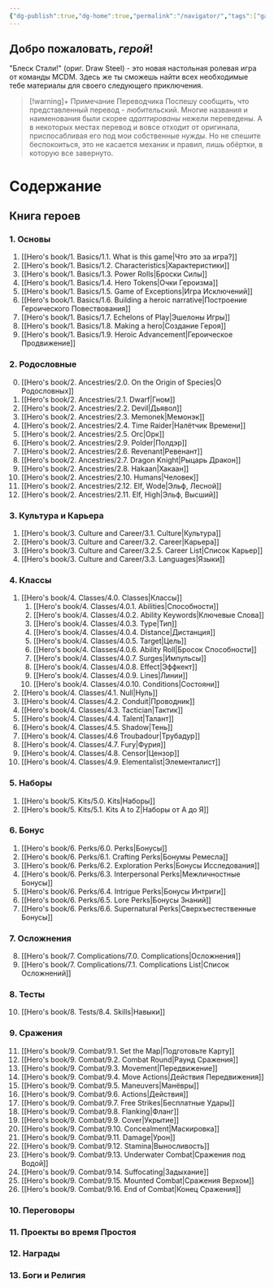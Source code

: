 ```yaml
---
{"dg-publish":true,"dg-home":true,"permalink":"/navigator/","tags":["gardenEntry"],"dgPassFrontmatter":true}
---
```


## Добро пожаловать, *герой*!

"Блеск Стали!" (ориг. Draw Steel) - это новая настольная ролевая игра от команды MCDM. Здесь же ты сможешь найти всех необходимые тебе материалы для своего следующего приключения.

> [!warning]+ Примечание Переводчика
> Поспешу сообщить, что представленный перевод - любительский. Многие названия и наименования были скорее *адаптированы* нежели переведены. А в некоторых местах перевод и вовсе отходит от оригинала, приспосабливая его под мои собственные нужды.
> Но не спешите беспокоиться, это не касается механик и правил, лишь обёртки, в которую все завернуто.

# Содержание

## Книга героев
### 1. Основы
1. [[Hero's book/1. Basics/1.1. What is this game\|Что это за игра?]]
2. [[Hero's book/1. Basics/1.2. Characteristics\|Характеристики]]
3. [[Hero's book/1. Basics/1.3. Power Rolls\|Броски Силы]]
4. [[Hero's book/1. Basics/1.4. Hero Tokens\|Очки Героизма]]
5. [[Hero's book/1. Basics/1.5. Game of Exceptions\|Игра Исключений]]
6. [[Hero's book/1. Basics/1.6. Building a heroic narrative\|Построение Героического Повествования]]
7. [[Hero's book/1. Basics/1.7. Echelons of Play\|Эшелоны Игры]]
8. [[Hero's book/1. Basics/1.8. Making a hero\|Создание Героя]]
9. [[Hero's book/1. Basics/1.9. Heroic Advancement\|Героическое Продвижение]]
### 2. Родословные 
0. [[Hero's book/2. Ancestries/2.0. On the Origin of Species\|О Родословных]]
1. [[Hero's book/2. Ancestries/2.1. Dwarf\|Гном]]
2. [[Hero's book/2. Ancestries/2.2. Devil\|Дьявол]]
3. [[Hero's book/2. Ancestries/2.3. Memonek\|Мемонэк]]
4. [[Hero's book/2. Ancestries/2.4. Time Raider\|Налётчик Времени]]
5. [[Hero's book/2. Ancestries/2.5. Orc\|Орк]]
6. [[Hero's book/2. Ancestries/2.9. Polder\|Полдэр]]
7. [[Hero's book/2. Ancestries/2.6. Revenant\|Ревенант]]
8. [[Hero's book/2. Ancestries/2.7. Dragon Knight\|Рыцарь Дракон]]
9. [[Hero's book/2. Ancestries/2.8. Hakaan\|Хакаан]]
10. [[Hero's book/2. Ancestries/2.10. Humans\|Человек]]
11. [[Hero's book/2. Ancestries/2.12. Elf, Wode\|Эльф, Лесной]]
12. [[Hero's book/2. Ancestries/2.11. Elf, High\|Эльф, Высший]]
### 3. Культура и Карьера
1. [[Hero's book/3. Culture and Career/3.1. Culture\|Культура]]
2. [[Hero's book/3. Culture and Career/3.2. Career\|Карьера]]
3. [[Hero's book/3. Culture and Career/3.2.5. Career List\|Список Карьер]]
4. [[Hero's book/3. Culture and Career/3.3. Languages\|Языки]]
### 4. Классы
1. [[Hero's book/4. Classes/4.0. Classes\|Классы]]
	1. [[Hero's book/4. Classes/4.0.1. Abilities\|Способности]]
	2. [[Hero's book/4. Classes/4.0.2. Ability Keywords\|Ключевые Слова]]
	3. [[Hero's book/4. Classes/4.0.3. Type\|Тип]]
	4. [[Hero's book/4. Classes/4.0.4. Distance\|Дистанция]]
	5. [[Hero's book/4. Classes/4.0.5. Target\|Цель]]
	6. [[Hero's book/4. Classes/4.0.6. Ability Roll\|Бросок Способности]]
	7. [[Hero's book/4. Classes/4.0.7. Surges\|Импульсы]]
	8. [[Hero's book/4. Classes/4.0.8. Effect\|Эффкект]]
	9. [[Hero's book/4. Classes/4.0.9. Lines\|Линии]]
	10. [[Hero's book/4. Classes/4.0.10. Conditions\|Состояни]]
2. [[Hero's book/4. Classes/4.1. Null\|Нуль]]
3. [[Hero's book/4. Classes/4.2. Conduit\|Проводник]]
4. [[Hero's book/4. Classes/4.3. Tactician\|Тактик]]
5. [[Hero's book/4. Classes/4.4. Talent\|Талант]]
6. [[Hero's book/4. Classes/4.5. Shadow\|Тень]]
7. [[Hero's book/4. Classes/4.6 Troubadour\|Трубадур]]
8. [[Hero's book/4. Classes/4.7. Fury\|Фурия]]
9. [[Hero's book/4. Classes/4.8. Censor\|Цензор]]
10. [[Hero's book/4. Classes/4.9. Elementalist\|Элементалист]]
### 5. Наборы
1. [[Hero's book/5. Kits/5.0. Kits\|Наборы]]
2. [[Hero's book/5. Kits/5.1. Kits A to Z\|Наборы от А до Я]]
### 6. Бонус
1. [[Hero's book/6. Perks/6.0. Perks\|Бонусы]]
2. [[Hero's book/6. Perks/6.1. Crafting Perks\|Бонумы Ремесла]]
3. [[Hero's book/6. Perks/6.2. Exploration Perks\|Бонусы Исследования]]
4. [[Hero's book/6. Perks/6.3. Interpersonal Perks\|Межличностные Бонусы]]
5. [[Hero's book/6. Perks/6.4. Intrigue Perks\|Бонусы Интриги]]
6. [[Hero's book/6. Perks/6.5. Lore Perks\|Бонусы Знаний]]
7. [[Hero's book/6. Perks/6.6. Supernatural Perks\|Сверхъестественные Бонусы]]
### 7. Осложнения
8. [[Hero's book/7. Complications/7.0. Complications\|Осложнения]]
9. [[Hero's book/7. Complications/7.1. Complications List\|Список Осложнений]]
### 8. Тесты
10. [[Hero's book/8. Tests/8.4. Skills\|Навыки]]
### 9. Сражения
11. [[Hero's book/9. Combat/9.1. Set the Map\|Подготовьте Карту]]
12. [[Hero's book/9. Combat/9.2. Combat Round\|Раунд Сражения]]
13. [[Hero's book/9. Combat/9.3. Movement\|Передвижение]]
14. [[Hero's book/9. Combat/9.4. Move Actions\|Действия Передвижения]]
15. [[Hero's book/9. Combat/9.5. Maneuvers\|Манёвры]]
16. [[Hero's book/9. Combat/9.6. Actions\|Действия]]
17. [[Hero's book/9. Combat/9.7. Free Strikes\|Бесплатные Удары]]
18. [[Hero's book/9. Combat/9.8. Flanking\|Фланг]]
19. [[Hero's book/9. Combat/9.9. Cover\|Укрытие]]
20. [[Hero's book/9. Combat/9.10. Concealment\|Маскировка]]
21. [[Hero's book/9. Combat/9.11. Damage\|Урон]]
22. [[Hero's book/9. Combat/9.12. Stamina\|Выносливость]]
23. [[Hero's book/9. Combat/9.13. Underwater Combat\|Сражения под Водой]]
24. [[Hero's book/9. Combat/9.14. Suffocating\|Задыхание]]
25. [[Hero's book/9. Combat/9.15. Mounted Combat\|Сражения Верхом]]
26. [[Hero's book/9. Combat/9.16. End of Combat\|Конец Сражения]]

### 10. Переговоры
### 11. Проекты во время Простоя
### 12. Награды
### 13. Боги и Религия
